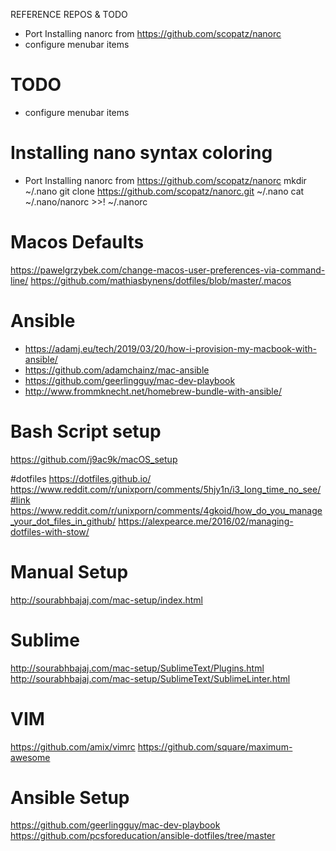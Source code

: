 REFERENCE REPOS & TODO

- Port Installing nanorc from https://github.com/scopatz/nanorc
- configure menubar items

# TODO
- configure menubar items

# Installing nano syntax coloring
- Port Installing nanorc from https://github.com/scopatz/nanorc
    mkdir ~/.nano
    git clone https://github.com/scopatz/nanorc.git ~/.nano
    cat ~/.nano/nanorc >>! ~/.nanorc


# Macos Defaults
https://pawelgrzybek.com/change-macos-user-preferences-via-command-line/
https://github.com/mathiasbynens/dotfiles/blob/master/.macos


# Ansible
- https://adamj.eu/tech/2019/03/20/how-i-provision-my-macbook-with-ansible/
- https://github.com/adamchainz/mac-ansible
- https://github.com/geerlingguy/mac-dev-playbook
- http://www.frommknecht.net/homebrew-bundle-with-ansible/

# Bash Script setup
https://github.com/j9ac9k/macOS_setup

#dotfiles
https://dotfiles.github.io/
https://www.reddit.com/r/unixporn/comments/5hjy1n/i3_long_time_no_see/#link
https://www.reddit.com/r/unixporn/comments/4gkoid/how_do_you_manage_your_dot_files_in_github/
https://alexpearce.me/2016/02/managing-dotfiles-with-stow/

# Manual Setup
http://sourabhbajaj.com/mac-setup/index.html

# Sublime
http://sourabhbajaj.com/mac-setup/SublimeText/Plugins.html
http://sourabhbajaj.com/mac-setup/SublimeText/SublimeLinter.html

# VIM
https://github.com/amix/vimrc
https://github.com/square/maximum-awesome

# Ansible Setup
https://github.com/geerlingguy/mac-dev-playbook
https://github.com/pcsforeducation/ansible-dotfiles/tree/master
